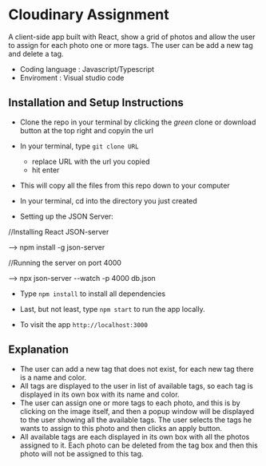 # Cloudinary Assignment

A client-side app built with React, show a grid of photos and allow the user to assign for each photo one or more tags.
The user can be add a new tag and delete a tag.
- Coding language : Javascript/Typescript
- Enviroment : Visual studio code

## Installation and Setup Instructions
- Clone the repo in your terminal by clicking the _green_ clone or download button at the top right and copyin the url

- In your terminal, type ```git clone URL```

  - replace URL with the url you copied
  - hit enter
 
- This will copy all the files from this repo down to your computer

- In your terminal, cd into the directory you just created

- Setting up the JSON Server:

//Installing React JSON-server

--> npm install -g json-server

//Running the server on port 4000

--> npx json-server --watch -p 4000 db.json

- Type ```npm install``` to install all dependencies

- Last, but not least, type ```npm start``` to run the app locally.

- To visit the app  ```http://localhost:3000```


## Explanation 

* The user can add a new tag that does not exist, for each new tag there is a name and color.
* All tags are displayed to the user in list of available tags, so each tag is displayed in its own box with its name and color.
* The user can assign one or more tags to each photo, and this is by clicking on the image itself, and then a popup window will be displayed to the user showing all the available tags.
The user selects the tags he wants to assign to this photo and then clicks an apply button.
* All available tags are each displayed in its own box with all the photos assigned to it.
Each photo can be deleted from the tag box and then this photo will not be assigned to this tag.




